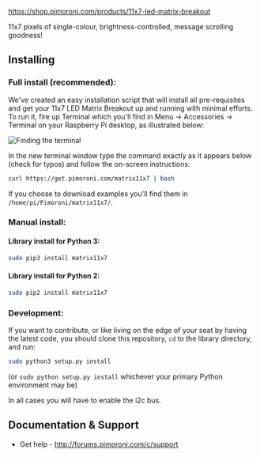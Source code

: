 https://shop.pimoroni.com/products/11x7-led-matrix-breakout

11x7 pixels of single-colour, brightness-controlled, message scrolling goodness!

## Installing

### Full install (recommended):

We've created an easy installation script that will install all pre-requisites and get your 11x7 LED Matrix Breakout
up and running with minimal efforts. To run it, fire up Terminal which you'll find in Menu -> Accessories -> Terminal
on your Raspberry Pi desktop, as illustrated below:

![Finding the terminal](http://get.pimoroni.com/resources/github-repo-terminal.png)

In the new terminal window type the command exactly as it appears below (check for typos) and follow the on-screen instructions:

```bash
curl https://get.pimoroni.com/matrix11x7 | bash
```

If you choose to download examples you'll find them in `/home/pi/Pimoroni/matrix11x7/`.

### Manual install:

#### Library install for Python 3:

```bash
sudo pip3 install matrix11x7
```

#### Library install for Python 2:

```bash
sudo pip2 install matrix11x7
```

### Development:

If you want to contribute, or like living on the edge of your seat by having the latest code, you should clone this repository, `cd` to the library directory, and run:

```bash
sudo python3 setup.py install
```
(or `sudo python setup.py install` whichever your primary Python environment may be)

In all cases you will have to enable the i2c bus.

## Documentation & Support

* Get help - http://forums.pimoroni.com/c/support

